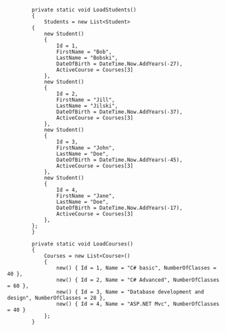 
            private static void LoadStudents()
            {
                Students = new List<Student>
            {
                new Student()
                {
                    Id = 1,
                    FirstName = "Bob",
                    LastName = "Bobski",
                    DateOfBirth = DateTime.Now.AddYears(-27),
                    ActiveCourse = Courses[3]
                },
                new Student()
                {
                    Id = 2,
                    FirstName = "Jill",
                    LastName = "Jilski",
                    DateOfBirth = DateTime.Now.AddYears(-37),
                    ActiveCourse = Courses[3]
                },
                new Student()
                {
                    Id = 3,
                    FirstName = "John",
                    LastName = "Doe",
                    DateOfBirth = DateTime.Now.AddYears(-45),
                    ActiveCourse = Courses[3]
                },
                new Student()
                {
                    Id = 4,
                    FirstName = "Jane",
                    LastName = "Doe",
                    DateOfBirth = DateTime.Now.AddYears(-17),
                    ActiveCourse = Courses[3]
                },
            };
            }

            private static void LoadCourses()
            {
                Courses = new List<Course>()
                {
                    new() { Id = 1, Name = "C# basic", NumberOfClasses = 40 },
                    new() { Id = 2, Name = "C# Advanced", NumberOfClasses = 60 },
                    new() { Id = 3, Name = "Database development and design", NumberOfClasses = 28 },
                    new() { Id = 4, Name = "ASP.NET Mvc", NumberOfClasses = 40 }
                };
            }